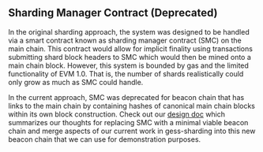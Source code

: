 ## Sharding Manager Contract (Deprecated)

In the original sharding approach, the system was designed to be handled via a smart contract
known as sharding manager contract (SMC) on the main chain. This contract would allow for implicit finality
using transactions submitting shard block headers to SMC which would then be mined onto a main chain block.
However, this system is bounded by gas and the limited functionality of EVM 1.0. That is,
the number of shards realistically could only grow as much as SMC could handle.

In the current approach, SMC was deprecated for beacon chain that has links to the main chain by containing hashes of canonical main chain blocks
within its own block construction. Check out our [design doc](https://docs.google.com/document/d/1lTDUy6JwRGNE4rDKiyzaV-lxhG2SZ2F6wCthM-QCSFQ/edit?usp=sharing)
which summarizes our thoughts for replacing SMC with a minimal viable beacon chain and merge aspects of our current work in gess-sharding into this
new beacon chain that we can use for demonstration purposes.